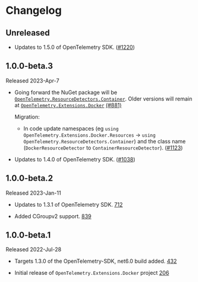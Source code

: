# Changelog

## Unreleased

* Updates to 1.5.0 of OpenTelemetry SDK.
  ([#1220](https://github.com/open-telemetry/opentelemetry-dotnet-contrib/pull/1220))

## 1.0.0-beta.3

Released 2023-Apr-7

* Going forward the NuGet package will be
  [`OpenTelemetry.ResourceDetectors.Container`](https://www.nuget.org/packages/OpenTelemetry.ResourceDetectors.Container).
  Older versions will remain at
  [`OpenTelemetry.Extensions.Docker`](https://www.nuget.org/packages/OpenTelemetry.Extensions.Docker)
  [(#881)](https://github.com/open-telemetry/opentelemetry-dotnet-contrib/pull/881)

  Migration:

  * In code update namespaces (eg `using
    OpenTelemetry.Extensions.Docker.Resources` -> `using
    OpenTelemetry.ResourceDetectors.Container`)
    and the class name (`DockerResourceDetector` to `ContainerResourceDetector`).
  ([#1123](https://github.com/open-telemetry/opentelemetry-dotnet-contrib/pull/1123))
* Updates to 1.4.0 of OpenTelemetry SDK.
  ([#1038](https://github.com/open-telemetry/opentelemetry-dotnet-contrib/pull/1038))

## 1.0.0-beta.2

Released 2023-Jan-11

* Updates to 1.3.1 of OpenTelemetry SDK.
[712](https://github.com/open-telemetry/opentelemetry-dotnet-contrib/pull/712)

* Added CGroupv2 support.
[839](https://github.com/open-telemetry/opentelemetry-dotnet-contrib/pull/839)

## 1.0.0-beta.1

Released 2022-Jul-28

* Targets 1.3.0 of the OpenTelemetry-SDK, net6.0 build added.
[432](https://github.com/open-telemetry/opentelemetry-dotnet-contrib/pull/432)

* Initial release of `OpenTelemetry.Extensions.Docker` project
[206](https://github.com/open-telemetry/opentelemetry-dotnet-contrib/pull/206)
